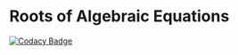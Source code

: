 # Roots of Algebraic Equations
[![Codacy Badge](https://api.codacy.com/project/badge/Grade/783af206058840feb70437eed62d3775)](https://www.codacy.com/app/yeswell/Roots-of-Algebraic-Equations?utm_source=github.com&amp;utm_medium=referral&amp;utm_content=yeswell/Roots-of-Algebraic-Equations&amp;utm_campaign=Badge_Grade)
